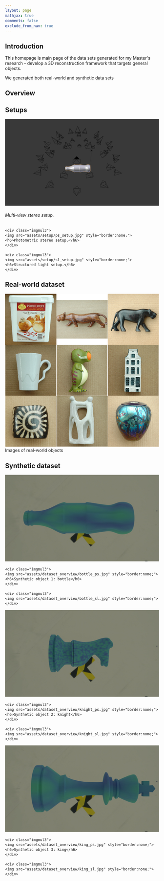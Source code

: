 ```yaml
---
layout: page
mathjax: true
comments: false
exclude_from_nav: true
---
```


## Introduction
This homepage is main page of the data sets generated for my Master's research - develop a 3D reconstruction framework that targets general objects.

We generated both real-world and synthetic data sets

## Overview


## Setups
<div class="container">
	<div class="imgmul3">
	<img src="assets/setup/mvs_setup.jpg" style="border:none;">
	<h6>Multi-view stereo setup.</h6>
	</div>

	<div class="imgmul3">
	<img src="assets/setup/ps_setup.jpg" style="border:none;">
	<h6>Photometric stereo setup.</h6>
	</div>

	<div class="imgmul3">
	<img src="assets/setup/sl_setup.jpg" style="border:none;">
	<h6>Structured light setup.</h6>
	</div>
</div>

## Real-world dataset
<div class="imgcap">
<img src="assets/dataset_overview/real_world_dataset.png" style="border:none;">
<div class="thecap">Images of real-world objects</div>
</div>


## Synthetic dataset
<div class="container">
	<div class="imgmul3">
	<img src="assets/dataset_overview/bottle_mvs.jpg" style="border:none;">
	</div>

	<div class="imgmul3">
	<img src="assets/dataset_overview/bottle_ps.jpg" style="border:none;">
	<h6>Synthetic object 1: bottle</h6>
	</div>

	<div class="imgmul3">
	<img src="assets/dataset_overview/bottle_sl.jpg" style="border:none;">
	</div>
</div>

<div class="container">
	<div class="imgmul3">
	<img src="assets/dataset_overview/knight_mvs.jpg" style="border:none;">
	</div>

	<div class="imgmul3">
	<img src="assets/dataset_overview/knight_ps.jpg" style="border:none;">
	<h6>Synthetic object 2: knight</h6>
	</div>

	<div class="imgmul3">
	<img src="assets/dataset_overview/knight_sl.jpg" style="border:none;">
	</div>
</div>

<div class="container">
	<div class="imgmul3">
	<img src="assets/dataset_overview/king_mvs.jpg" style="border:none;">
	</div>

	<div class="imgmul3">
	<img src="assets/dataset_overview/king_ps.jpg" style="border:none;">
	<h6>Synthetic object 3: king</h6>
	</div>

	<div class="imgmul3">
	<img src="assets/dataset_overview/king_sl.jpg" style="border:none;">
	</div>
</div>
